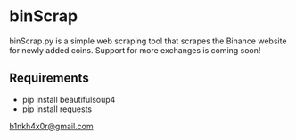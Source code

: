 # binScrap

binScrap.py is a simple web scraping tool that scrapes the Binance website for newly added coins. Support for more exchanges is coming soon!

## Requirements

* pip install beautifulsoup4
* pip install requests

b1nkh4x0r@gmail.com
